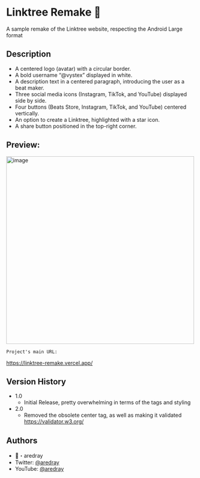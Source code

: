 # Linktree Remake 📱
 A sample remake of the Linktree website, respecting the Android Large format

## Description

- A centered logo (avatar) with a circular border.
- A bold username “@vystex” displayed in white.
- A description text in a centered paragraph, introducing the user as a beat maker.
- Three social media icons (Instagram, TikTok, and YouTube) displayed side by side.
- Four buttons (Beats Store, Instagram, TikTok, and YouTube) centered vertically.
- An option to create a Linktree, highlighted with a star icon.
- A share button positioned in the top-right corner.

## Preview:

<img src="https://i.ibb.co/hZGLQ5t/Sans-titre.png" alt="image" width="auto" height="500px">

```
Project's main URL:
```

https://linktree-remake.vercel.app/

## Version History

* 1.0
    * Initial Release, pretty overwhelming in terms of the tags and styling
* 2.0
    * Removed the obsolete center tag, as well as making it validated https://validator.w3.org/

## Authors

* 👑・aredray
* Twitter: [@aredray](https://twitter.com/aredray)
* YouTube: [@aredray](https://www.youtube.com/@aredray)
